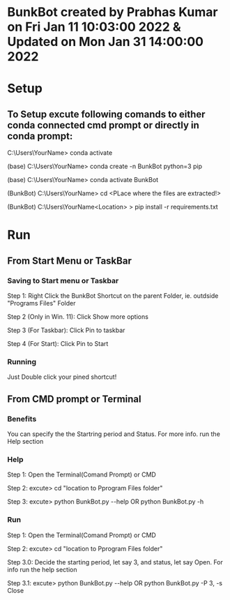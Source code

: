 # BunkBot created by Prabhas Kumar on Fri Jan 11 10:03:00 2022 & Updated on Mon Jan 31 14:00:00 2022

# Setup



## To Setup excute following comands to either conda connected cmd prompt or directly in conda prompt:


C:\Users\YourName> conda activate

(base) C:\Users\YourName> conda create -n BunkBot python=3 pip

(base) C:\Users\YourName> conda activate BunkBot 

(BunkBot) C:\Users\YourName> cd <PLace where the files are extracted!>

(BunkBot) C:\Users\YourName\<Location> > pip install -r requirements.txt





# Run




## From Start Menu or TaskBar



### Saving to Start menu or Taskbar 


Step 1: Right Click the BunkBot Shortcut on the parent Folder, ie. outdside "Programs Files" Folder 

Step 2 (Only in Win. 11): Click Show more options

Step 3 (For Taskbar): Click Pin to taskbar

Step 4 (For Start): Click Pin to Start



### Running


Just Double click your pined shortcut!





## From CMD prompt or Terminal


### Benefits

You can specify the the Startring period and Status. For more info. run the Help section



### Help


Step 1: Open the Terminal(Comand Prompt) or CMD

Step 2: excute> cd "location to Pprogram Files folder"

Step 3: excute> python BunkBot.py --help OR python BunkBot.py -h



### Run


Step 1: Open the Terminal(Comand Prompt) or CMD

Step 2: excute> cd "location to Pprogram Files folder"

Step 3.0: Decide the starting period, let say 3, and status, let say Open. For info run the help section

Step 3.1: excute> python BunkBot.py --help OR python BunkBot.py -P 3, -s Close

